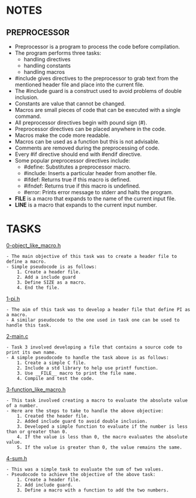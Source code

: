 # NOTES
## PREPROCESSOR

- Preprocessor is a program to process the code before compilation.
- The program performs three tasks:
	* handling directives
	* handling constants
	* handling macros
- #include gives directives to the preprocessor to grab text from the mentioned header file
  and place into the current file.
- The #include guard is a construct used to avoid problems of double inclusion.
- Constants are value that cannot be changed.
- Macros are small pieces of code that can be executed with a single command.
- All preprocessor directives begin with pound sign (#).
- Preprocessor directives can be placed anywhere in the code.
- Macros make the code more readable.
- Macros can be used as a function but this is not advisable.
- Comments are removed during the preprocessing of code.
- Every #if directive should end with #endif directive.
- Some popular preprocessor directives include:
	* #define: Substitutes a preprocessor macro.
	* #include: Inserts a particular header from another file.
	* #ifdef: Returns true if this macro is defined.
	* #ifndef: Returns true if this macro is undefined.
	* #error: Prints error message to stderr and halts the program.
- __FILE__ is a macro that expands to the name of the current input file.
- __LINE__ is a macro that expands to the current input number.

# TASKS
[0-object_like_macro.h](./0-object_like_macro.h)
```
- The main objective of this task was to create a header file to define a macro.
- Simple pseudocode is as follows:
	1. Create a header file.
	2. Add a include guard
	3. Define SIZE as a macro.
	4. End the file.
```
[1-pi.h](./1-pi.h)
```
- The aim of this task was to develop a header file that define PI as a macro.
- A similar pseudocode to the one used in task one can be used to handle this task.
```
[2-main.c](./2-main.c)
```
- Task 3 involved developing a file that contains a source code to print its own name.
- A simple pseudocode to handle the task above is as follows:
	1. Create a simple C file.
	2. Include a std library to help use printf function.
	3. Use __FILE__ macro to print the file name.
	4. Compile and test the code.
```
[3-function_like_macro.h](./3-function_like_macro.h)
```
- This task involved creating a macro to evaluate the absolute value of a number.
- Here are the steps to take to handle the above objective:
	1. Created the header file.
	2. Added include guard to avoid double inclusion.
	3. Developed a simple function to evaluate if the number is less than or greater than 0.
	4. If the value is less than 0, the macro evaluates the absolute value.
	5. If the value is greater than 0, the value remains the same.
```
[4-sum.h](./4-sum.h)
```
- This was a simple task to evaluate the sum of two values.
- Pseudocode to achieve the objective of the above task:
	1. Create a header file.
	2. Add include guard.
	3. Define a macro with a function to add the two numbers.
```
